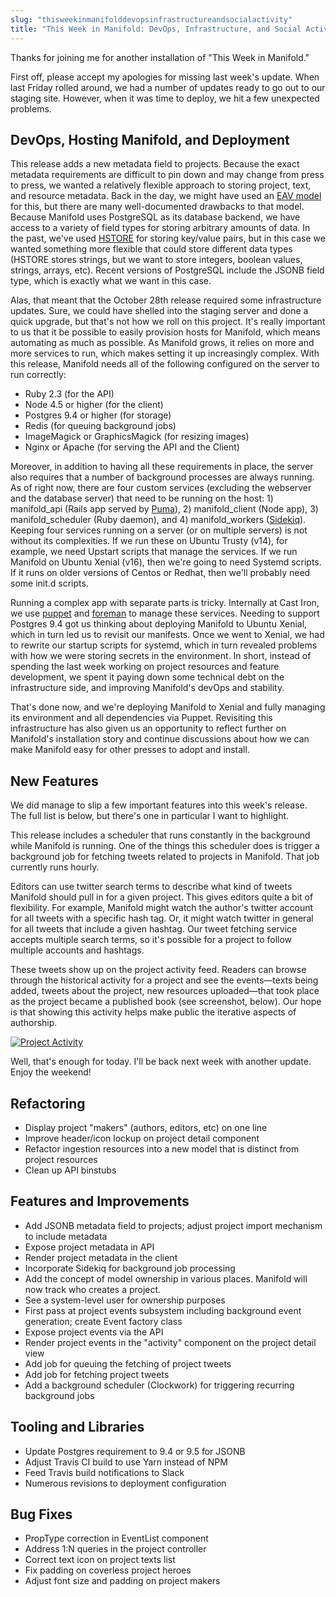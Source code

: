```yaml
---
slug: "thisweekinmanifolddevopsinfrastructureandsocialactivity"
title: "This Week in Manifold: DevOps, Infrastructure, and Social Activity"
---
```


Thanks for joining me for another installation of "This Week in Manifold."

First off, please accept my apologies for missing last week's update. When last Friday rolled around, we had a number of updates ready to go out to our staging site. However, when it was time to deploy, we hit a few unexpected problems.

<!--truncate-->

## DevOps, Hosting Manifold, and Deployment

This release adds a new metadata field to projects. Because the exact metadata requirements are difficult to pin down and may change from press to press, we wanted a relatively flexible approach to storing project, text, and resource metadata. Back in the day, we might have used an [EAV model](https://en.wikipedia.org/wiki/Entity%E2%80%93attribute%E2%80%93value_model) for this, but there are many well-documented drawbacks to that model. Because Manifold uses PostgreSQL as its database backend, we have access to a variety of field types for storing arbitrary amounts of data. In the past, we've used [HSTORE](https://www.postgresql.org/docs/9.1/static/hstore.html) for storing key/value pairs, but in this case we wanted something more flexible that could store different data types (HSTORE stores strings, but we want to store integers, boolean values, strings, arrays, etc). Recent versions of PostgreSQL include the JSONB field type, which is exactly what we want in this case.

Alas, that meant that the October 28th release required some infrastructure updates. Sure, we could have shelled into the staging server and done a quick upgrade, but that's not how we roll on this project. It's really important to us that it be possible to easily provision hosts for Manifold, which means automating as much as possible. As Manifold grows, it relies on more and more services to run, which makes setting it up increasingly complex. With this release, Manifold needs all of the following configured on the server to run correctly:

- Ruby 2.3 (for the API)
- Node 4.5 or higher (for the client)
- Postgres 9.4 or higher (for storage)
- Redis (for queuing background jobs)
- ImageMagick or GraphicsMagick (for resizing images)
- Nginx or Apache (for serving the API and the Client)

Moreover, in addition to having all these requirements in place, the server also requires that a number of background processes are always running. As of right now, there are four custom services (excluding the webserver and the database server) that need to be running on the host: 1) manifold\_api (Rails app served by [Puma](http://puma.io/)), 2) manifold\_client (Node app), 3) manifold\_scheduler (Ruby daemon), and 4) manifold\_workers ([Sidekiq](http://sidekiq.org/)). Keeping four services running on a server (or on multiple servers) is not without its complexities. If we run these on Ubuntu Trusty (v14), for example, we need Upstart scripts that manage the services. If we run Manifold on Ubuntu Xenial (v16), then we're going to need Systemd scripts. If it runs on older versions of Centos or Redhat, then we'll probably need some init.d scripts.

Running a complex app with separate parts is tricky. Internally at Cast Iron, we use [puppet](https://puppet.com/) and [foreman](https://theforeman.org/) to manage these services. Needing to support Postgres 9.4 got us thinking about deploying Manifold to Ubuntu Xenial, which in turn led us to revisit our manifests. Once we went to Xenial, we had to rewrite our startup scripts for systemd, which in turn revealed problems with how we were storing secrets in the environment. In short, instead of spending the last week working on project resources and feature development, we spent it paying down some technical debt on the infrastructure side, and improving Manifold's devOps and stability.

That's done now, and we're deploying Manifold to Xenial and fully managing its environment and all dependencies via Puppet. Revisiting this infrastructure has also given us an opportunity to reflect further on Manifold's installation story and continue discussions about how we can make Manifold easy for other presses to adopt and install.

## New Features

We did manage to slip a few important features into this week's release. The full list is below, but there's one in particular I want to highlight.

This release includes a scheduler that runs constantly in the background while Manifold is running. One of the things this scheduler does is trigger a background job for fetching tweets related to projects in Manifold. That job currently runs hourly.

Editors can use twitter search terms to describe what kind of tweets Manifold should pull in for a given project. This gives editors quite a bit of flexibility. For example, Manifold might watch the author's twitter account for all tweets with a specific hash tag. Or, it might watch twitter in general for all tweets that include a given hashtag. Our tweet fetching service accepts multiple search terms, so it's possible for a project to follow multiple accounts and hashtags.

These tweets show up on the project activity feed. Readers can browse through the historical activity for a project and see the events—texts being added, tweets about the project, new resources uploaded—that took place as the project became a published book (see screenshot, below). Our hope is that showing this activity helps make public the iterative aspects of authorship.

[![Project Activity](/img/blog/legacy_wp/2016/11/Screen-Shot-2016-11-04-at-9.58.24-AM.png)](/img/blog/legacy_wp/2016/11/Screen-Shot-2016-11-04-at-9.58.24-AM.png)

Well, that's enough for today. I'll be back next week with another update. Enjoy the weekend!

## Refactoring

- Display project "makers" (authors, editors, etc) on one line
- Improve header/icon lockup on project detail component
- Refactor ingestion resources into a new model that is distinct from project resources
- Clean up API binstubs

## Features and Improvements

- Add JSONB metadata field to projects; adjust project import mechanism to include metadata
- Expose project metadata in API
- Render project metadata in the client
- Incorporate Sidekiq for background job processing
- Add the concept of model ownership in various places. Manifold will now track who creates a project.
- See a system-level user for ownership purposes
- First pass at project events subsystem including background event generation; create Event factory class
- Expose project events via the API
- Render project events in the "activity" component on the project detail view
- Add job for queuing the fetching of project tweets
- Add job for fetching project tweets
- Add a background scheduler (Clockwork) for triggering recurring background jobs

## Tooling and Libraries

- Update Postgres requirement to 9.4 or 9.5 for JSONB
- Adjust Travis CI build to use Yarn instead of NPM
- Feed Travis build notifications to Slack
- Numerous revisions to deployment configuration

## Bug Fixes

- PropType correction in EventList component
- Address 1:N queries in the project controller
- Correct text icon on project texts list
- Fix padding on coverless project heroes
- Adjust font size and padding on project makers